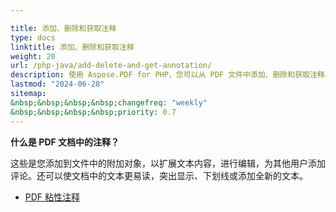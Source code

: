 ```yaml
---

title: 添加、删除和获取注释  
type: docs  
linktitle: 添加、删除和获取注释  
weight: 20  
url: /php-java/add-delete-and-get-annotation/  
description: 使用 Aspose.PDF for PHP，您可以从 PDF 文件中添加、删除和获取注释。查看所有注释列表以解决您的任务。  
lastmod: "2024-06-28"  
sitemap:  
&nbsp;&nbsp;&nbsp;&nbsp;changefreq: "weekly"  
&nbsp;&nbsp;&nbsp;&nbsp;priority: 0.7  
---
```


**什么是 PDF 文档中的注释？**

这些是您添加到文件中的附加对象，以扩展文本内容，进行编辑，为其他用户添加评论。还可以使文档中的文本更易读，突出显示、下划线或添加全新的文本。

- [PDF 粘性注释](/pdf/php-java/sticky-annotations/)